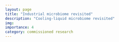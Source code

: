 ```yaml
---
layout: page
title: "Industrial microbiome revisited"
description: "Cooling-liquid microbiome revisited"
img: 
importance: 4
category: commissioned research
---
```


